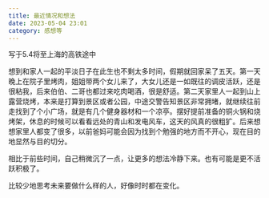 ```yaml
---
title: 最近情况和想法
date: 2023-05-04 23:01
category: 感想等
---
```


写于5.4将至上海的高铁途中

<!--more-->

想到和家人一起的平淡日子在此生也不剩太多时间，假期就回家呆了五天。第一天晚上在院子里烤肉，姐姐带两个女儿来了，大女儿还是一如既往的调皮活跃，还是很粘我，后来伯伯、二哥也都过来吃肉喝酒，很是舒适。第二天家里人一起到山上露营烧烤，本来是打算到景区或者公园，中途交警告知景区非常拥堵，就继续往前走找到了个小广场，就是有几个健身器材和一个凉亭。摆好提前准备的铜火锅和烧烤架，休息的时候可以看看远处的青山和发电风车，这天的风真的很粗犷。后来想想家里人都变了很多，以前爸妈可能会因为找到个勉强的地方而不开心，现在目的地显然与目的切分。

相比于前些时间，自己稍微沉了一点，让更多的想法冷静下来。也有可能是更不活跃积极了。

比较少地思考未来要做什么样的人，好像时时都在变化。